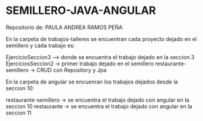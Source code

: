 # SEMILLERO-JAVA-ANGULAR

Repositorio de: PAULA ANDREA RAMOS PEÑA 

En la carpeta de trabajos-talleres se encuentran cada proyecto dejado en el semillero 
y cada trabajo es: 

EjercicioSeccion3  -->  donde se encuentra  el trabajo dejado en la seccion 3 
EjerciciosSeccion2 ->  primer trabajo dejado en el semillero
restaurante-semillero ->  CRUD con Repository y Jpa 

En la carpeta de  angular se encuenran los trabajos dejados desde la seccion 10:

restaurante-semillero -> se encuentra el trabajo dejado con angular en la seccion 10
restaurante -> se encuentra el trabajo dejado con angular en la seccion 11

